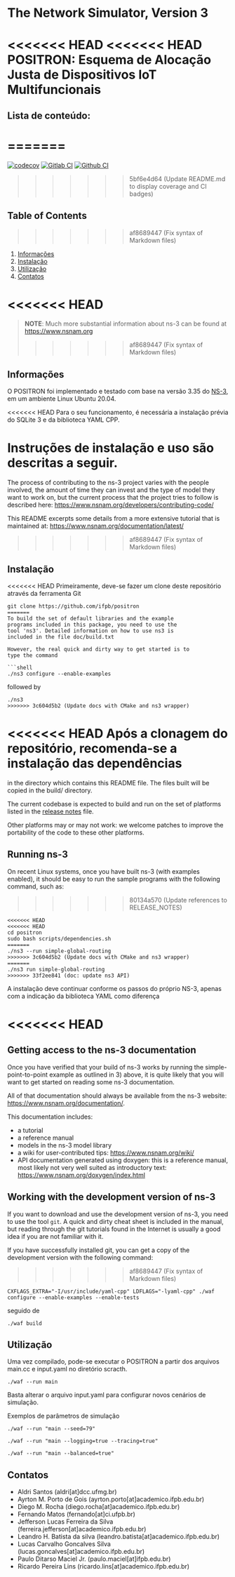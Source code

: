 # The Network Simulator, Version 3

<<<<<<< HEAD
<<<<<<< HEAD
POSITRON: Esquema de Alocação Justa de Dispositivos IoT Multifuncionais
================================

## Lista de conteúdo:
=======
=======

[![codecov](https://codecov.io/gh/nsnam/ns-3-dev-git/branch/master/graph/badge.svg)](https://codecov.io/gh/nsnam/ns-3-dev-git/branch/master/)
[![Gitlab CI](https://gitlab.com/nsnam/ns-3-dev/badges/master/pipeline.svg)](https://gitlab.com/nsnam/ns-3-dev/-/pipelines)
[![Github CI](https://github.com/nsnam/ns-3-dev-git/actions/workflows/per_commit.yml/badge.svg)](https://github.com/nsnam/ns-3-dev-git/actions)


>>>>>>> 5bf6e4d64 (Update README.md to display coverage and CI badges)
## Table of Contents
>>>>>>> af8689447 (Fix syntax of Markdown files)

1) [Informações](#informações)
2) [Instalação](#instalação)
3) [Utilização](#utilização)
4) [Contatos](#contatos)

<<<<<<< HEAD
=======
> **NOTE**: Much more substantial information about ns-3 can be found at
<https://www.nsnam.org>
>>>>>>> af8689447 (Fix syntax of Markdown files)

## Informações

O POSITRON foi implementado e testado com base na versão 3.35 do [NS-3](https://www.nsnam.org), em um ambiente Linux Ubuntu 20.04.

<<<<<<< HEAD
Para o seu funcionamento, é necessária a instalação prévia do SQLite 3 e da biblioteca YAML CPP.

Instruções de instalação e uso são descritas a seguir.
=======
The process of contributing to the ns-3 project varies with
the people involved, the amount of time they can invest
and the type of model they want to work on, but the current
process that the project tries to follow is described here:
<https://www.nsnam.org/developers/contributing-code/>

This README excerpts some details from a more extensive
tutorial that is maintained at:
<https://www.nsnam.org/documentation/latest/>
>>>>>>> af8689447 (Fix syntax of Markdown files)


## Instalação

<<<<<<< HEAD
Primeiramente, deve-se fazer um clone deste repositório através da ferramenta Git

```shell
git clone https://github.com/ifpb/positron
=======
To build the set of default libraries and the example
programs included in this package, you need to use the
tool 'ns3'. Detailed information on how to use ns3 is
included in the file doc/build.txt

However, the real quick and dirty way to get started is to
type the command

```shell
./ns3 configure --enable-examples
```

followed by

```shell
./ns3
>>>>>>> 3c604d5b2 (Update docs with CMake and ns3 wrapper)
```

<<<<<<< HEAD
Após a clonagem do repositório, recomenda-se a instalação das dependências
=======
in the directory which contains this README file. The files
built will be copied in the build/ directory.

The current codebase is expected to build and run on the
set of platforms listed in the [release notes](RELEASE_NOTES.md)
file.

Other platforms may or may not work: we welcome patches to
improve the portability of the code to these other platforms.

## Running ns-3

On recent Linux systems, once you have built ns-3 (with examples
enabled), it should be easy to run the sample programs with the
following command, such as:
>>>>>>> 80134a570 (Update references to RELEASE_NOTES)

```shell
<<<<<<< HEAD
<<<<<<< HEAD
cd positron 
sudo bash scripts/dependencies.sh
=======
./ns3 --run simple-global-routing
>>>>>>> 3c604d5b2 (Update docs with CMake and ns3 wrapper)
=======
./ns3 run simple-global-routing
>>>>>>> 33f2ee841 (doc: update ns3 API)
```

A instalação deve continuar conforme os passos do próprio NS-3, apenas com a indicação da biblioteca YAML como diferença

<<<<<<< HEAD
=======
## Getting access to the ns-3 documentation

Once you have verified that your build of ns-3 works by running
the simple-point-to-point example as outlined in 3) above, it is
quite likely that you will want to get started on reading
some ns-3 documentation.

All of that documentation should always be available from
the ns-3 website: <https://www.nsnam.org/documentation/>.

This documentation includes:

- a tutorial
- a reference manual
- models in the ns-3 model library
- a wiki for user-contributed tips: <https://www.nsnam.org/wiki/>
- API documentation generated using doxygen: this is
  a reference manual, most likely not very well suited
  as introductory text:
  <https://www.nsnam.org/doxygen/index.html>

## Working with the development version of ns-3

If you want to download and use the development version of ns-3, you
need to use the tool `git`. A quick and dirty cheat sheet is included
in the manual, but reading through the git
tutorials found in the Internet is usually a good idea if you are not
familiar with it.

If you have successfully installed git, you can get
a copy of the development version with the following command:

>>>>>>> af8689447 (Fix syntax of Markdown files)
```shell
CXFLAGS_EXTRA="-I/usr/include/yaml-cpp" LDFLAGS="-lyaml-cpp" ./waf configure --enable-examples --enable-tests
```

seguido de

```shell
./waf build
```

## Utilização

Uma vez compilado, pode-se executar o POSITRON a partir dos arquivos main.cc e input.yaml no diretório scracth.

```shell
./waf --run main 
```

Basta alterar o arquivo input.yaml para configurar novos cenários de simulação.

Exemplos de parâmetros de simulação

```shell
./waf --run "main --seed=79" 
```

```shell
./waf --run "main --logging=true --tracing=true"
```

```shell
./waf --run "main --balanced=true"
```

## Contatos

* Aldri Santos (aldri[at]dcc.ufmg.br)
* Ayrton M. Porto de Gois (ayrton.porto[at]academico.ifpb.edu.br)
* Diego M. Rocha (diego.rocha[at]academico.ifpb.edu.br)
* Fernando Matos (fernando[at]ci.ufpb.br)
* Jefferson Lucas Ferreira da Silva (ferreira.jefferson[at]academico.ifpb.edu.br)
* Leandro H. Batista da silva (leandro.batista[at]academico.ifpb.edu.br)
* Lucas Carvalho Goncalves Silva (lucas.goncalves[at]academico.ifpb.edu.br)
* Paulo Ditarso Maciel Jr. (paulo.maciel[at]ifpb.edu.br)
* Ricardo Pereira Lins (ricardo.lins[at]academico.ifpb.edu.br)
